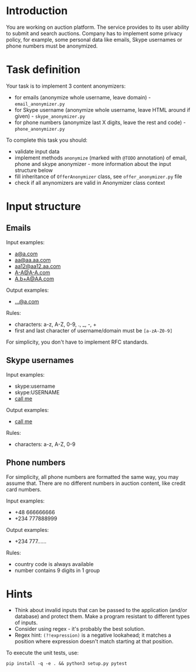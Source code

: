 # Introduction

You are working on auction platform. The service provides to its user ability to submit and search auctions. Company has to implement some privacy policy, for example, some personal data like emails, Skype usernames or phone numbers must be anonymized. 

# Task definition

Your task is to implement 3 content anonymizers:

* for emails (anonymize whole username, leave domain) - `email_anonymizer.py`
* for Skype username (anonymize whole username, leave HTML around if given) - `skype_anonymizer.py`
* for phone numbers (anonymize last X digits, leave the rest and code) - `phone_anonymizer.py`

To complete this task you should:

* validate input data
* implement methods `anonymize` (marked with `@TODO` annotation) of email, phone and skype anonymizer - more information about the input structure below
* fill inheritance of `OfferAnonymizer` class, see `offer_anonymizer.py` file
* check if all anynomizers are valid in Anonymizer class context

# Input structure

## Emails

Input examples:

* a@a.com
* aa@aa.aa.com
* aa12@aa12.aa.com
* A-A@A-A.com
* A.b+A@AA.com

Output examples:

* ...@a.com

Rules:

* characters: a-z, A-Z, 0-9, ., _, -, +
* first and last character of username/domain must be `[a-zA-Z0-9]`

For simplicity, you don't have to implement RFC standards.

## Skype usernames

Input examples:

* skype:username
* skype:USERNAME
* <a href="skype:USERNAME?call">call me</a>

Output examples:

* <a href="skype:#?call">call me</a>

Rules:

* characters: a-z, A-Z, 0-9

## Phone numbers

For simplicity, all phone numbers are formatted the same way, you may assume that. There are no different numbers in auction content, like credit card numbers.  

Input examples:

* +48 666666666
* +234 777888999

Output examples:

* +234 777......

Rules:

* country code is always available
* number contains 9 digits in 1 group

# Hints

* Think about invalid inputs that can be passed to the application (and/or database) and protect them.
Make a program resistant to different types of inputs.
* Consider using regex - it's probably the best solution.
* Regex hint: `(?!expression)` is a negative lookahead; it matches a position where expression doesn't match starting at that position.

To execute the unit tests, use:

```
pip install -q -e . && python3 setup.py pytest
```
